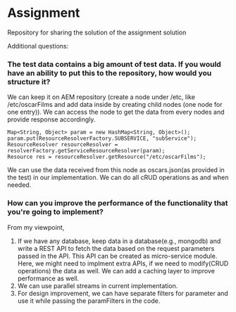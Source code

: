 # Assignment
Repository for sharing the solution of the assignment solution

Additional questions:
### The test data contains a big amount of test data. If you would have an ability to put this to the repository, how would you structure it?

We can keep it on AEM repository (create a node under /etc, like /etc/oscarFilms and add data inside by creating child nodes (one node for one entry)). We can access the node to get the data from every nodes and provide response accordingly.
```
Map<String, Object> param = new HashMap<String, Object>();
param.put(ResourceResolverFactory.SUBSERVICE, "subService");
ResourceResolver resourceResolver = resolverFactory.getServiceResourceResolver(param);
Resource res = resourceResolver.getResource("/etc/oscarFilms");
```
We can use the data received from this node as oscars.json(as provided in the test) in our implementation. We can do all cRUD operations as and when needed.


### How can you improve the performance of the functionality that you're going to implement?

From my viewpoint,
1. If we have any database, keep data in a database(e.g., mongodb) and write a REST API to fetch the data based on the request parameters passed in the API. This API can be created as micro-service module. Here, we might need to implment extra APIs, if we need to modify(CRUD operations) the data as well. We can add a caching layer to improve performance as well.
2. We can use parallel streams in current implementation.
3. For design improvement, we can have separate filters for  parameter and use it while passing the paramFilters in the code.